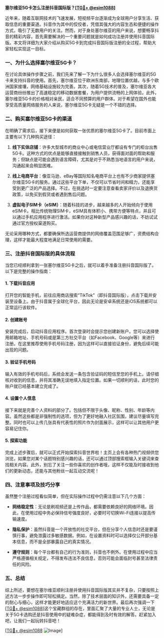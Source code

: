 **塞尔维亚5G卡怎么注册抖音国际版？[[TG💪+ @esim1088](https://t.me/s/esim1088)]**

近年来，随着互联网技术的飞速发展，短视频平台逐渐成为全球用户分享生活、获取信息的重要渠道。抖音作为其中的佼佼者，凭借其强大的内容生态和便捷的操作方式，吸引了无数用户的关注。然而，对于身处塞尔维亚的用户来说，想要畅享抖音的精彩内容，首先需要解决的一个重要问题就是如何成功注册并使用抖音国际版。本文将详细为大家介绍从购买5G卡到完成抖音国际版注册的全过程，帮助大家轻松实现这一目标。

### 一、为什么选择塞尔维亚5G卡？

在讨论具体操作步骤之前，我们先来了解一下为什么很多人会选择塞尔维亚的5G卡来支持抖音的使用。首先，塞尔维亚位于欧洲东南部，地理位置优越，与多个欧洲国家接壤，网络基础设施较为完善。其次，随着5G技术的普及，塞尔维亚各大运营商纷纷推出了高速稳定的移动数据套餐，为用户提供流畅的上网体验。此外，塞尔维亚5G卡的价格相对亲民，适合不同预算的用户群体。对于希望在国外也能享受高质量网络服务的人来说，塞尔维亚5G卡无疑是一个不错的选择。

### 二、购买塞尔维亚5G卡的渠道

在明确了需求后，接下来便是如何获取一张优质的塞尔维亚5G卡了。目前市面上主要有以下几种购买途径：

1. **线下实体店铺**：许多大型城市的商业中心或电信营业厅都设有专门的柜台出售5G卡。这种方式的优点是能够直接接触到销售人员，获得面对面的帮助和服务；但缺点是可能会遇到语言障碍，尤其是对于不熟悉当地语言的用户来说，沟通起来会稍显困难。

2. **线上电商平台**：像亚马逊、eBay等国际知名电商平台上也有不少商家提供塞尔维亚5G卡的服务。通过这些平台下单，不仅可以节省时间和精力，还能享受到更广泛的产品选择。不过，在挑选时一定要注意查看卖家评价以及退换货政策，以免买到假货或者遇到售后问题。

3. **虚拟电子SIM卡（eSIM）**：随着科技的进步，越来越多的人开始倾向于使用eSIM卡。相比传统物理SIM卡，eSIM具有体积小、携带方便等特点，并且可以通过手机应用程序进行激活。如果你对这种新型产品感兴趣的话，不妨试试通过官方授权渠道购买。

无论采用哪种方式，都要确保所选运营商提供的网络覆盖范围足够广，资费结构合理，这样才能最大程度地满足日常使用的需要。

### 三、注册抖音国际版的具体流程

当您已经顺利拿到一张塞尔维亚5G卡之后，就可以着手准备注册抖音国际版了。以下是完整的操作指南：

#### 1. 下载抖音应用
打开您的智能手机，前往应用商店搜索“TikTok”（即抖音国际版），点击下载并安装至设备上。由于抖音属于全球化平台，因此无论是安卓系统还是iOS系统都可以正常运行该软件。

#### 2. 创建账号
安装完成后，启动抖音应用程序。首次登录时会提示您创建新账户。您可以选择使用邮箱地址、手机号码或是第三方社交平台（如Facebook、Google等）来进行注册。在这里推荐使用手机号码注册，因为这样可以直接验证身份，避免后续可能出现的问题。

#### 3. 验证手机号码
输入有效的手机号码后，系统会发送一条包含验证码的短信至您的手机上。请仔细核对收到的信息，并将其准确无误地填入指定位置。如果一切顺利的话，此时您的账户就已经基本建立完成了。

#### 4. 设置个人信息
接下来就是完善个人资料的部分了。包括但不限于头像、昵称、性别、年龄等内容。虽然这些都是非强制性的选项，但为了更好地融入社区氛围，建议尽量填写完整。同时也可以上传几张具有代表性的照片作为封面展示，这样可以让其他用户更容易记住你。

#### 5. 探索功能
完成上述步骤后，就可以正式开始探索抖音世界啦！主页上会有各种热门视频供您浏览，如果您对某个话题特别感兴趣的话，还可以通过顶部搜索框输入关键词来查找相关内容。此外，别忘了关注一些你喜欢的创作者哦，这样不仅能及时接收到他们的更新动态，还能与其他粉丝一起互动交流呢！

### 四、注意事项及技巧分享

虽然整个注册过程看似简单，但在实际操作过程中仍需注意以下几个方面：

- **网络稳定性**：无论是刷视频还是上传作品，都需要依赖良好的网络环境。因此，在使用过程中务必保持信号强度良好，必要时可切换Wi-Fi连接以提高传输速度。
  
- **隐私保护**：虽然抖音是一个开放性的社交平台，但在分享个人信息时还是要谨慎行事，避免泄露过多敏感数据。例如，在设置资料时可以选择仅公开部分基本信息，而不是全部暴露自己的真实情况。

- **遵守规则**：每个平台都有自己的行为准则，抖音也不例外。在使用过程中应当严格遵循相关规定，不得发布违法不良信息，否则可能会面临封号甚至法律责任的风险。

### 五、总结

综上所述，要想在塞尔维亚顺利注册并使用抖音国际版其实并不复杂，只要按照上述方法一步步操作即可轻松搞定。当然，除了技术层面的知识外，还需要具备一定的耐心与细心，这样才能更好地适应这个充满活力的新世界。最后再次强调一下[[TG💪+ @esim1088](https://t.me/s/esim1088)]这个宝藏群组的存在，里面汇聚了大量的专业人士，无论是关于5G卡选购还是抖音使用中的疑难杂症，都能得到及时有效的解答。赶紧加入吧，让我们一起玩转抖音吧！

[[TG💪+ @esim1088](https://t.me/s/esim1088) ![Image](https://i.postimg.cc/4NQfJmqS/Snipaste-2025-05-13-00-14-12.png)]